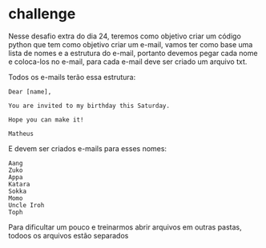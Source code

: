 # challenge
Nesse desafio extra do dia 24, teremos como objetivo criar um código python que tem como objetivo criar um e-mail, vamos ter como base uma lista de nomes e a estrutura do e-mail, portanto devemos pegar cada nome e coloca-los no e-mail, para cada e-mail deve ser criado um arquivo txt.

Todos os e-mails terão essa estrutura:
~~~
Dear [name],

You are invited to my birthday this Saturday.

Hope you can make it!

Matheus
~~~

E devem ser criados e-mails para esses nomes:

~~~
Aang
Zuko
Appa
Katara
Sokka
Momo
Uncle Iroh
Toph
~~~

Para dificultar um pouco e treinarmos abrir arquivos em outras pastas, todoos os arquivos estão separados